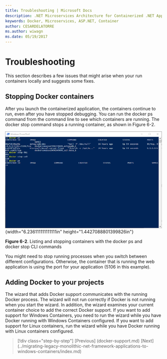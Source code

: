 ```yaml
---
title: Troubleshooting | Microsoft Docs 
description: .NET Microservices Architecture for Containerized .NET Applications | Troubleshooting
keywords: Docker, Microservices, ASP.NET, Container
author: CESARDELATORRE
ms.author: wiwagn
ms.date: 05/19/2017
---
```

# Troubleshooting

This section describes a few issues that might arise when your run containers locally and suggests some fixes.

## Stopping Docker containers 

After you launch the containerized application, the containers continue to run, even after you have stopped debugging. You can run the docker ps command from the command line to see which containers are running. The docker stop command stops a running container, as shown in Figure 6-2.

![](./media/image2.png){width="6.236111111111111in" height="1.4427088801399826in"}

**Figure 6-2**. Listing and stopping containers with the docker ps and docker stop CLI commands

You might need to stop running processes when you switch between different configurations. Otherwise, the container that is running the web application is using the port for your application (5106 in this example).

## Adding Docker to your projects

The wizard that adds Docker support communicates with the running Docker process. The wizard will not run correctly if Docker is not running when you start the wizard. In addition, the wizard examines your current container choice to add the correct Docker support. If you want to add support for Windows Containers, you need to run the wizard while you have Docker running with Windows Containers configured. If you want to add support for Linux containers, run the wizard while you have Docker running with Linux containers configured.

>[!div class="step-by-step"]
[Previous] (docker-support.md)
[Next] (../migrating-legacy-monolithic-net-framework-applications-to-windows-containers/index.md)
